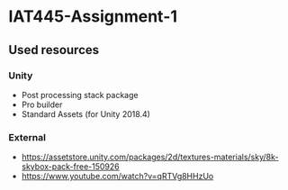 # IAT445-Assignment-1

## Used resources
### Unity
- Post processing stack package
- Pro builder
- Standard Assets (for Unity 2018.4)

### External
- https://assetstore.unity.com/packages/2d/textures-materials/sky/8k-skybox-pack-free-150926
- https://www.youtube.com/watch?v=qRTVg8HHzUo
